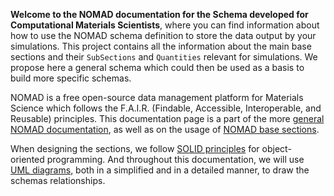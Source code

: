 
<!-- This is the force-directed graph using Cytoscape
    <div id="cy"></div>
-->

**Welcome to the NOMAD documentation for the Schema developed for Computational Materials Scientists**, where you can find information about how to use the NOMAD schema definition to store the data output by your simulations.
This project contains all the information about the main base sections and their `SubSections` and `Quantities` relevant for simulations. We propose here a general schema which could then be used as a basis to build more specific schemas.

NOMAD is a free open-source data management platform for Materials Science which follows the F.A.I.R. (Findable, Accessible, Interoperable, and Reusable) principles. This documentation page is a part of the more [general NOMAD documentation](https://nomad-lab.eu/prod/v1/staging/docs/), as well as on the usage of [NOMAD base sections](https://nomad-lab.eu/prod/v1/staging/docs/howto/customization/base_sections.html).

When designing the sections, we follow [SOLID principles](https://www.geeksforgeeks.org/solid-principle-in-programming-understand-with-real-life-examples/) for object-oriented programming. And throughout this documentation, we will use [UML diagrams](https://en.wikipedia.org/wiki/Class_diagram), both in a simplified and in a detailed manner, to draw the schemas relationships.
